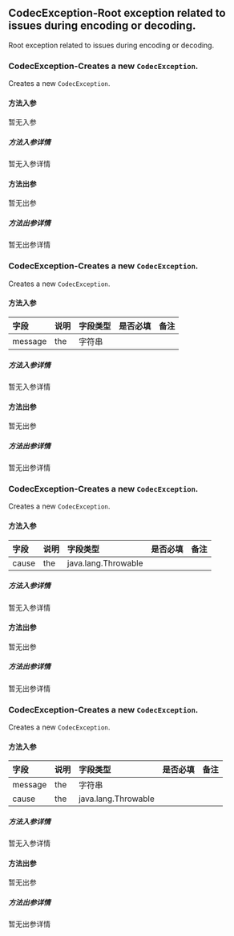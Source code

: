 ## CodecException-Root exception related to issues during encoding or decoding.

Root exception related to issues during encoding or decoding.

### CodecException-Creates a new <code>CodecException</code>.

Creates a new <code>CodecException</code>.

#### 方法入参

暂无入参

##### 方法入参详情

暂无入参详情

#### 方法出参

暂无出参

##### 方法出参详情

暂无出参详情

### CodecException-Creates a new <code>CodecException</code>.

Creates a new <code>CodecException</code>.

#### 方法入参

| 字段 | 说明 | 字段类型 | 是否必填 | 备注 |
|:---|:---|:---|:---|:----|
| message | the | 字符串 |  |  |

##### 方法入参详情

暂无入参详情

#### 方法出参

暂无出参

##### 方法出参详情

暂无出参详情

### CodecException-Creates a new <code>CodecException</code>.

Creates a new <code>CodecException</code>.

#### 方法入参

| 字段 | 说明 | 字段类型 | 是否必填 | 备注 |
|:---|:---|:---|:---|:----|
| cause | the | java.lang.Throwable |  |  |

##### 方法入参详情

暂无入参详情

#### 方法出参

暂无出参

##### 方法出参详情

暂无出参详情

### CodecException-Creates a new <code>CodecException</code>.

Creates a new <code>CodecException</code>.

#### 方法入参

| 字段 | 说明 | 字段类型 | 是否必填 | 备注 |
|:---|:---|:---|:---|:----|
| message | the | 字符串 |  |  |
| cause | the | java.lang.Throwable |  |  |

##### 方法入参详情

暂无入参详情

#### 方法出参

暂无出参

##### 方法出参详情

暂无出参详情





